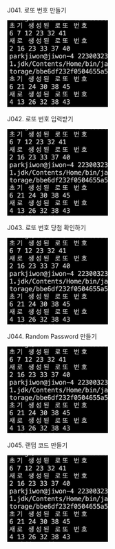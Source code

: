 J041. 로또 번호 만들기<br>

<img src= 'https://github.com/jiwonpark831/22300323_PJW_JAVA/blob/main/src/week9/screenshots/j041.png' height = 200>

J042. 로또 번호 입력받기<br>

<img src= 'https://github.com/jiwonpark831/22300323_PJW_JAVA/blob/main/src/week9/screenshots/j041.png' height = 200>

J043. 로또 번호 당첨 확인하기<br>

<img src= 'https://github.com/jiwonpark831/22300323_PJW_JAVA/blob/main/src/week9/screenshots/j041.png' height = 200>

J044. Random Password 만들기<br>

<img src= 'https://github.com/jiwonpark831/22300323_PJW_JAVA/blob/main/src/week9/screenshots/j041.png' height = 200>

J045. 랜덤 코드 만들기<br>

<img src= 'https://github.com/jiwonpark831/22300323_PJW_JAVA/blob/main/src/week9/screenshots/j041.png' height = 200>




